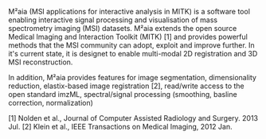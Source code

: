 M²aia (MSI applications for interactive analysis in MITK) is a software tool enabling interactive signal processing and visualisation of mass spectrometry imaging (MSI) datasets. M²aia extends the open source Medical Imaging and Interaction Toolkit (MITK) [1] and provides powerful methods that the MSI community can adopt, exploit and improve further. In it's current state, it is designet to enable multi-modal 2D registration and 3D MSI reconstruction.

In addition, M²aia provides features for image segmentation, dimensionality reduction, elastix-based image registration [2], read/write access to the open standard imzML, spectral/signal processing (smoothing, basline correction, normalization)

[1] Nolden et al., Journal of Computer Assisted Radiology and Surgery. 2013 Jul.
[2] Klein et al., IEEE Transactions on Medical Imaging, 2012 Jan.

